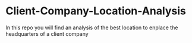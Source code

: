 # Client-Company-Location-Analysis
In this repo you will find an analysis of the best location to enplace the headquarters of a client company
